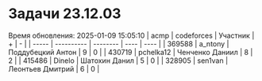 # Задачи 23.12.03
Время обновления: 2025-01-09 15:05:10
| acmp  | codeforces | Участник | +    | -    |
| ----- | ---------- | -------- | ---- | ---- |
| 369588 | a_ntony | Поддубецкий Антон | 9 | 0 |
| 430719 | pchelka12 | Ченченко Даниил | 8 | 2 |
| 415486 | Dinelo | Шатохин Данил | 5 | 0 |
| 328905 | sen1van | Леонтьев Дмитрий | 6 | 0 |
